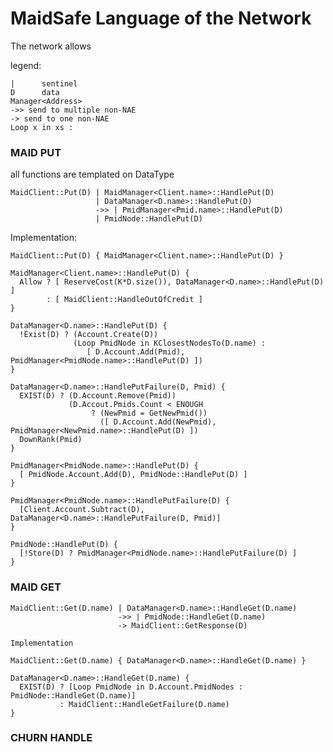 
# MaidSafe Language of the Network


The network allows

legend:

    |      sentinel
    D      data
    Manager<Address>
    ->> send to multiple non-NAE
    -> send to one non-NAE
    Loop x in xs : 


### MAID PUT
all functions are templated on DataType

    MaidClient::Put(D) | MaidManager<Client.name>::HandlePut(D)
                       | DataManager<D.name>::HandlePut(D)
                       ->> | PmidManager<Pmid.name>::HandlePut(D)
                       | PmidNode::HandlePut(D)


Implementation:

    MaidClient::Put(D) { MaidManager<Client.name>::HandlePut(D) }

    MaidManager<Client.name>::HandlePut(D) {
      Allow ? [ ReserveCost(K*D.size()), DataManager<D.name>::HandlePut(D) ]
            : [ MaidClient::HandleOutOfCredit ]
    }

    DataManager<D.name>::HandlePut(D) {
      !Exist(D) ? (Account.Create(D))
                  (Loop PmidNode in KClosestNodesTo(D.name) :
                     [ D.Account.Add(Pmid), PmidManager<PmidNode.name>::HandlePut(D) ])
    }
    
    DataManager<D.name>::HandlePutFailure(D, Pmid) {
      EXIST(D) ? (D.Account.Remove(Pmid))
                 (D.Accout.Pmids.Count < ENOUGH
                      ? (NewPmid = GetNewPmid())
                        ([ D.Account.Add(NewPmid), PmidManager<NewPmid.name>::HandlePut(D) ])
      DownRank(Pmid)   
    }
    
    PmidManager<PmidNode.name>::HandlePut(D) {
      [ PmidNode.Account.Add(D), PmidNode::HandlePut(D) ]
    }
    
    PmidManager<PmidNode.name>::HandlePutFailure(D) {
      [Client.Account.Subtract(D), DataManager<D.name>::HandlePutFailure(D, Pmid)]
    }
    
    PmidNode::HandlePut(D) {
      [!Store(D) ? PmidManager<PmidNode.name>::HandlePutFailure(D) ]
    }

### MAID GET

    MaidClient::Get(D.name) | DataManager<D.name>::HandleGet(D.name)
                            ->> | PmidNode::HandleGet(D.name)
                            -> MaidClient::GetResponse(D)
    
    Implementation
    
    MaidClient::Get(D.name) { DataManager<D.name>::HandleGet(D.name) }
    
    DataManager<D.name>::HandleGet(D.name) {
      EXIST(D) ? [Loop PmidNode in D.Account.PmidNodes : PmidNode::HandleGet(D.name)]
               : MaidClient::HandleGetFailure(D.name)
    }


### CHURN HANDLE
